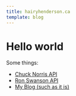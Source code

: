 ```yaml
---
title: hairyhenderson.ca
template: blog
---
```


<div class="page-header">
  <h1>Hello world</h1>
</div>

Some things:

- [Chuck Norris API](https://api.hairyhenderson.ca/chucknorris/random)
- [Ron Swanson API](https://api.hairyhenderson.ca/ronswanson)
- [My Blog (such as it is)](https://blog.hairyhenderson.ca)
